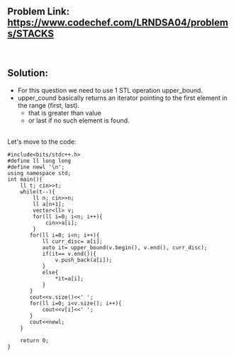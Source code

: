 ## Problem Link: https://www.codechef.com/LRNDSA04/problems/STACKS

<br>

## Solution: 
- For this question we need to use 1 STL operation upper_bound.
- upper_cound basically returns an iterator pointing to the first element in the range (first, last).
    - that is greater than value
    - or last if no such element is found. 
<br>
Let's move to the code:

```
#include<bits/stdc++.h>
#define ll long long
#define newl '\n';
using namespace std;
int main(){
	ll t; cin>>t;
	while(t--){
	    ll n; cin>>n;
	    ll a[n+1];
	    vector<ll> v;
	    for(ll i=0; i<n; i++){
	        cin>>a[i];
	    }
	   for(ll i=0; i<n; i++){
	       ll curr_disc= a[i];
	       auto it= upper_bound(v.begin(), v.end(), curr_disc);
	       if(it== v.end()){
	           v.push_back(a[i]);
	       }
	       else{
	           *it=a[i];
	       }
	   }
	   cout<<v.size()<<' ';
	   for(ll i=0; i<v.size(); i++){
	       cout<<v[i]<<' ';
	   }
	   cout<<newl; 
	}
	
	return 0;
}
```
